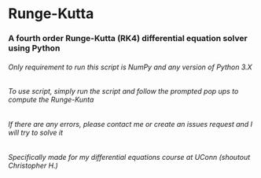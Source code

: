 # Runge-Kutta
### A fourth order Runge-Kutta (RK4) differential equation solver using Python

###### Only requirement to run this script is NumPy and any version of Python 3.X

###### To use script, simply run the script and follow the prompted pop ups to compute the Runge-Kunta

###### If there are any errors, please contact me or create an issues request and I will try to solve it

###### Specifically made for my differential equations course at UConn (shoutout Christopher H.)

